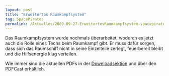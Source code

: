 ```yaml
---
layout: post
title: "Erweitertes Raumkampfsystem"
tag: SpacePirates
permalink: /Aktuelles/2009-09-27-ErweitertesRaumkampfsystem-spacepirates
---
```


Das Raumkampfsystem wurde nochmals überarbeitet, wodurch es jetzt auch die Rolle eines Techs beim Raumkampf gibt. Er muss dafür sorgen, dass sich das Raumschiff nicht in seine Einzelteile zerlegt, feuerbereit bleibt und die Hilfsenergie klug verteilen.

Wie immer sind die aktuellen PDFs in der [Downloadsektion](https://spacepirates.jcgames.de/Publikationen/) und über den PDFCast erhältlich.
